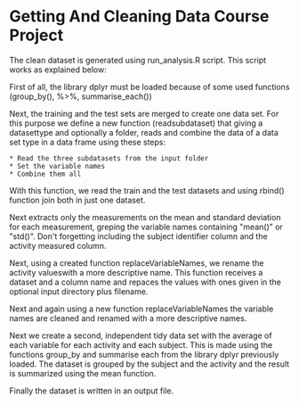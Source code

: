 Getting And Cleaning Data Course Project
========================================

The clean dataset is generated using run_analysis.R script. This script works as explained below:

First of all, the library dplyr must be loaded because of some used functions (group_by(), %>%, summarise_each())

Next, the training and the test sets are merged to create one data set. For this purpose we define a new function (readsubdataset) that giving a datasettype and optionally a folder, reads and combine the data of a data set type in a data frame using these steps:

    * Read the three subdatasets from the input folder
    * Set the variable names
    * Combine them all
    
With this function, we read the train and the test datasets and using rbind() function join both in just one dataset.

Next extracts only the measurements on the mean and standard deviation for each measurement, greping the variable names containing "mean()" or "std()". Don't forgetting including the subject identifier column and the activity measured column.

Next, using a created function replaceVariableNames, we rename the activity valueswith a more descriptive name. This function receives a dataset and a column name and repaces the values with ones given in the optional input directory plus filename.

Next and again using a new function replaceVariableNames the variable names are cleaned and renamed with a more descriptive names.

Next we create a second, independent tidy data set with the average of each variable for each activity and each subject. This is made using the functions group_by and summarise each from the library dplyr previously loaded. The dataset is grouped by the subject and the activity and the result is summarized using the mean function.

Finally the dataset is written in an output file.
